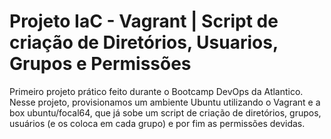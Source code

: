 # Projeto IaC - Vagrant | Script de criação de Diretórios, Usuarios, Grupos e Permissões

Primeiro projeto prático feito durante o Bootcamp DevOps da Atlantico.
Nesse projeto, provisionamos um ambiente Ubuntu utilizando o Vagrant e a box ubuntu/focal64, que já sobe um script de criação de diretórios, grupos, usuários (e os coloca em cada grupo) e por fim as permissões devidas.
